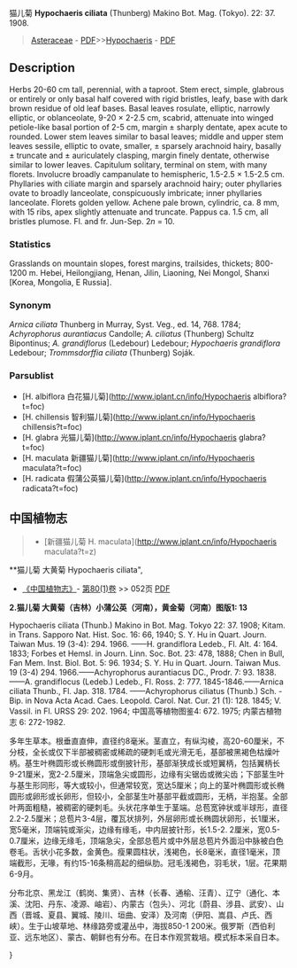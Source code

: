猫儿菊 **Hypochaeris ciliata** (Thunberg) Makino Bot. Mag. (Tokyo). 22: 37. 1908.

> [Asteraceae](http://www.iplant.cn/info/Asteraceae?t=foc) - [PDF](http://www.iplant.cn/foc/pdf/Asteraceae.pdf)>>[Hypochaeris](http://www.iplant.cn/info/Hypochaeris?t=foc) - [PDF](http://www.iplant.cn/foc/pdf/Hypochaeris.pdf)

## Description

Herbs 20-60 cm tall, perennial, with a taproot. Stem erect, simple, glabrous or entirely or only basal half covered with rigid bristles, leafy, base with dark brown residue of old leaf bases. Basal leaves rosulate, elliptic, narrowly elliptic, or oblanceolate, 9-20 × 2-2.5 cm, scabrid, attenuate into winged petiole-like basal portion of 2-5 cm, margin ± sharply dentate, apex acute to rounded. Lower stem leaves similar to basal leaves; middle and upper stem leaves sessile, elliptic to ovate, smaller, ± sparsely arachnoid hairy, basally ± truncate and ± auriculately clasping, margin finely dentate, otherwise similar to lower leaves. Capitulum solitary, terminal on stem, with many florets. Involucre broadly campanulate to hemispheric, 1.5-2.5 × 1.5-2.5 cm. Phyllaries with ciliate margin and sparsely arachnoid hairy; outer phyllaries ovate to broadly lanceolate, conspicuously imbricate; inner phyllaries lanceolate. Florets golden yellow. Achene pale brown, cylindric, ca. 8 mm, with 15 ribs, apex slightly attenuate and truncate. Pappus ca. 1.5 cm, all bristles plumose. Fl. and fr. Jun-Sep. 2*n* = 10.

### Statistics
Grasslands on mountain slopes, forest margins, trailsides, thickets; 800-1200 m. Hebei, Heilongjiang, Henan, Jilin, Liaoning, Nei Mongol, Shanxi [Korea, Mongolia, E Russia].

### Synonym
*Arnica ciliata* Thunberg in Murray, Syst. Veg., ed. 14, 768. 1784; *Achyrophorus aurantiacus* Candolle; *A. ciliatus* (Thunberg) Schultz Bipontinus; *A. grandiflorus* (Ledebour) Ledebour; *Hypochaeris grandiflora* Ledebour; *Trommsdorffia ciliata* (Thunberg) Soják.

### Parsublist

* [H.  albiflora  白花猫儿菊](http://www.iplant.cn/info/Hypochaeris albiflora?t=foc)
* [H.  chillensis  智利猫儿菊](http://www.iplant.cn/info/Hypochaeris chillensis?t=foc)
* [H.  glabra  光猫儿菊](http://www.iplant.cn/info/Hypochaeris glabra?t=foc)
* [H.  maculata  新疆猫儿菊](http://www.iplant.cn/info/Hypochaeris maculata?t=foc)
* [H.  radicata  假蒲公英猫儿菊](http://www.iplant.cn/info/Hypochaeris radicata?t=foc)

## 中国植物志

> * [新疆猫儿菊  H.  maculata](http://www.iplant.cn/info/Hypochaeris maculata?t=z)

**猫儿菊 大黄菊 Hypochaeris ciliata",

* [《中国植物志》](http://www.iplant.cn/frps)- [第80(1)卷](http://www.iplant.cn/frps/vol/80(1)) >> 052页 [PDF](http://www.iplant.cn/frps/pdf/80(1)/052.PDF)

**2.猫儿菊 大黄菊（吉林）小蒲公英（河南），黄金菊（河南）图版1: 13**

Hypochaeris ciliata (Thunb.) Makino in Bot. Mag. Tokyo 22: 37. 1908; Kitam. in Trans. Sapporo Nat. Hist. Soc. 16: 66, 1940; S. Y. Hu in Quart. Journ. Taiwan Mus. 19 (3-4): 294. 1966. ——H. grandiflora Ledeb., Fl. Alt. 4: 164. 1833; Forbes et Hemsl. in Journ. Linn. Soc. Bot. 23: 478, 1888; Chen in Bull, Fan Mem. Inst. Biol. Bot. 5: 96. 1934; S. Y. Hu in Quart. Journ. Taiwan Mus. 19 (3-4) 294. 1966.——Achyrophorus aurantiacus DC., Prodr. 7: 93. 1838.——A. grandiflocus (Ledeb.) Ledeb., Fl. Ross. 2: 777. 1845-1846.——Arnica ciliata Thunb., Fl. Jap. 318. 1784. ——Achyrophorus ciliatus (Thunb.) Sch. -Bip. in Nova Acta Acad. Caes. Leopold. Carol. Nat. Cur. 21 (1): 128. 1845; V. Vassil. in Fl. URSS 29: 202. 1964; 中国高等植物图鉴4: 672. 1975; 内蒙古植物志 6: 272-1982.

多年生草本。根垂直直伸，直径约8毫米。茎直立，有纵沟棱，高20-60厘米，不分枝，全长或仅下半部被稠密或稀疏的硬刺毛或光滑无毛，基部被黑褐色枯燥叶柄。基生叶椭圆形或长椭圆形或倒披针形，基部渐狭成长或短翼柄，包括翼柄长9-21厘米，宽2-2.5厘米，顶端急尖或圆形，边缘有尖锯齿或微尖齿；下部茎生叶与基生形同形，等大或较小，但通常较宽，宽达5厘米；向上的茎叶椭圆形或长椭圆形或卵形或长卵形，但较小，全部茎生叶基部平截或圆形，无柄，半抱茎。全部叶两面粗糙，被稠密的硬刺毛。头状花序单生于茎端。总苞宽钟状或半球形，直径2.2-2.5厘米；总苞片3-4层，覆瓦状排列，外层卵形或长椭圆状卵形，长1厘米，宽5毫米，顶端钝或渐尖，边缘有缘毛，中内层披针形，长1.5-2. 2厘米，宽0.5-0.7厘米，边缘无缘毛，顶端急尖，全部总苞片或中外层总苞片外面沿中脉被白色卷毛。舌状小花多数，金黄色。瘦果圆柱状，浅褐色，长8毫米，直径1毫米，顶端截形，无喙，有约15-16条稍高起的细纵肋。冠毛浅褐色，羽毛状，1层。花果期6-9月。

分布北京、黑龙江（鹤岗、集贤）、吉林（长春、通榆、汪青）、辽宁（通化、本溪、沈阳、丹东、凌源、岫岩）、内蒙古（包头）、河北〔蔚县、涉县、武安）、山西（晋城、夏县、翼城、陵川、垣曲、安泽）及河南（伊阳、嵩县、卢氏、西峡）。生于山坡草地、林缘路旁或灌丛中，海拔850-1 200米。俄罗斯（西伯利亚、远东地区）、蒙古、朝鲜也有分布。在日本作观赏栽培。模式标本采自日本。

}